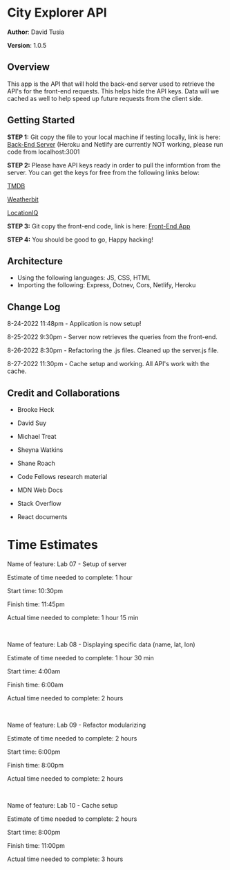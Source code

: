# City Explorer API

**Author**: David Tusia

**Version**: 1.0.5

## Overview
<!-- Provide a high level overview of what this application is and why you are building it, beyond the fact that it's an assignment for this class. (i.e. What's your problem domain?) -->

This app is the API that will hold the back-end server used to retrieve the API's for the front-end requests. This helps hide the API keys. Data will we cached as well to help speed up future requests from the client side.

## Getting Started
<!-- What are the steps that a user must take in order to build this app on their own machine and get it running? -->

**STEP 1:**
Git copy the file to your local machine if testing locally, link is here: [Back-End Server](https://github.com/dftjr/city-explorer-api.git)
(Heroku and Netlify are currently NOT working, please run code from localhost:3001

**STEP 2:**
Please have API keys ready in order to pull the informtion from the server. You can get the keys for free from the following links below:

[TMDB](https://www.themoviedb.org/)

[Weatherbit](https://www.weatherbit.io/)

[LocationIQ](https://my.locationiq.com/dashboard/login?ref=locationiq#demo)

**STEP 3:**
Git copy the front-end code, link is here: [Front-End App](https://github.com/dftjr/city-explorer.git)

**STEP 4:**
You should be good to go, Happy hacking!

## Architecture
<!-- Provide a detailed description of the application design. What technologies (languages, libraries, etc) you're using, and any other relevant design information. -->
- Using the following languages: JS, CSS, HTML
- Importing the following: Express, Dotnev, Cors, Netlify, Heroku

## Change Log
<!-- Use this area to document the iterative changes made to your application as each feature is successfully implemented. Use time stamps. Here's an example:

01-01-2021 4:59pm - Application now has a fully-functional express server, with a GET route for the location resource. -->

8-24-2022 11:48pm - Application is now setup!

8-25-2022 9:30pm - Server now retrieves the queries from the front-end.

8-26-2022 8:30pm - Refactoring the .js files. Cleaned up the server.js file.

8-27-2022 11:30pm - Cache setup and working. All API's work with the cache.


## Credit and Collaborations
<!-- Give credit (and a link) to other people or resources that helped you build this application. -->

- Brooke Heck
- David Suy
- Michael Treat
- Sheyna Watkins
- Shane Roach

- Code Fellows research material
- MDN Web Docs
- Stack Overflow
- React documents

# Time Estimates
<!-- For each of the lab features, make an estimate of the time it will take you to complete the feature, and record your start and finish times for that feature: -->

Name of feature: Lab 07 - Setup of server

Estimate of time needed to complete: 1 hour

Start time: 10:30pm

Finish time: 11:45pm

Actual time needed to complete: 1 hour 15 min

<br>

Name of feature: Lab 08 - Displaying specific data (name, lat, lon)

Estimate of time needed to complete: 1 hour 30 min

Start time: 4:00am

Finish time: 6:00am

Actual time needed to complete: 2 hours

<br>

Name of feature: Lab 09 - Refactor modularizing 

Estimate of time needed to complete: 2 hours

Start time: 6:00pm

Finish time: 8:00pm

Actual time needed to complete: 2 hours

<br>

Name of feature: Lab 10 - Cache setup 

Estimate of time needed to complete: 2 hours

Start time: 8:00pm

Finish time: 11:00pm

Actual time needed to complete: 3 hours
